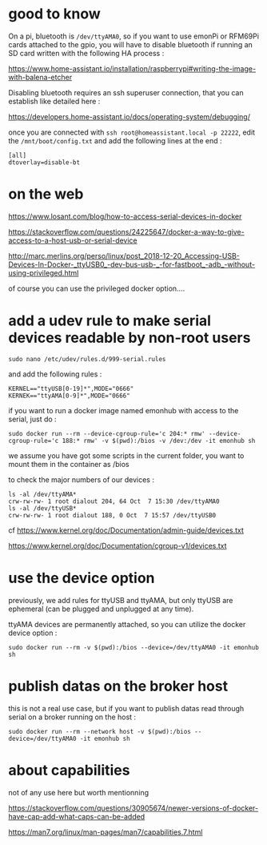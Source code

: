 # good to know

On a pi, bluetooth is `/dev/ttyAMA0`, so if you want to use emonPi or RFM69Pi cards attached to the gpio, you will have to disable bluetooth if running an SD card written with the following HA process :

https://www.home-assistant.io/installation/raspberrypi#writing-the-image-with-balena-etcher

Disabling bluetooth requires an ssh superuser connection, that you can establish like detailed here :

https://developers.home-assistant.io/docs/operating-system/debugging/

once you are connected with `ssh root@homeassistant.local -p 22222`, edit the `/mnt/boot/config.txt` and add the following lines at the end :

```
[all]
dtoverlay=disable-bt
```

# on the web

https://www.losant.com/blog/how-to-access-serial-devices-in-docker

https://stackoverflow.com/questions/24225647/docker-a-way-to-give-access-to-a-host-usb-or-serial-device

http://marc.merlins.org/perso/linux/post_2018-12-20_Accessing-USB-Devices-In-Docker-_ttyUSB0_-dev-bus-usb-_-for-fastboot_-adb_-without-using-privileged.html

of course you can use the privileged docker option....

# add a udev rule to make serial devices readable by non-root users
```
sudo nano /etc/udev/rules.d/999-serial.rules
```
and add the following rules :
```
KERNEL=="ttyUSB[0-19]*",MODE="0666"
KERNEK=="ttyAMA[0-9]*",MODE="0666"
```
if you want to run a docker image named emonhub with access to the serial, just do :
```
sudo docker run --rm --device-cgroup-rule='c 204:* rmw' --device-cgroup-rule='c 188:* rmw' -v $(pwd):/bios -v /dev:/dev -it emonhub sh
```
we assume you have got some scripts in the current folder, you want to mount them in the container as /bios

to check the major numbers of our devices  : 
```
ls -al /dev/ttyAMA*
crw-rw-rw- 1 root dialout 204, 64 Oct  7 15:30 /dev/ttyAMA0
ls -al /dev/ttyUSB*
crw-rw-rw- 1 root dialout 188, 0 Oct  7 15:57 /dev/ttyUSB0
```
cf https://www.kernel.org/doc/Documentation/admin-guide/devices.txt

https://www.kernel.org/doc/Documentation/cgroup-v1/devices.txt

# use the device option

previously, we add rules for ttyUSB and ttyAMA, but only ttyUSB are ephemeral (can be plugged and unplugged at any time).

ttyAMA devices are permanently attached, so you can utilize the docker device option :
```
sudo docker run --rm -v $(pwd):/bios --device=/dev/ttyAMA0 -it emonhub sh
```
# publish datas on the broker host

this is not a real use case, but if you want to publish datas read through serial on a broker running on the host :
```
sudo docker run --rm --network host -v $(pwd):/bios --device=/dev/ttyAMA0 -it emonhub sh
```
# about capabilities

not of any use here but worth mentionning

https://stackoverflow.com/questions/30905674/newer-versions-of-docker-have-cap-add-what-caps-can-be-added

https://man7.org/linux/man-pages/man7/capabilities.7.html
